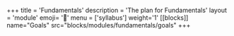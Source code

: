 +++
title = 'Fundamentals'
description = 'The plan for Fundamentals'
layout = 'module'
emoji= '🧱'
menu = ['syllabus']
weight='1'
[[blocks]]
name="Goals"
src="blocks/modules/fundamentals/goals"
+++
